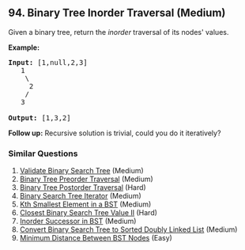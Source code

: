 ## 94. Binary Tree Inorder Traversal (Medium)

<p>Given a binary tree, return the <em>inorder</em> traversal of its nodes&#39; values.</p>

<p><strong>Example:</strong></p>

<pre>
<strong>Input:</strong> [1,null,2,3]
   1
    \
     2
    /
   3

<strong>Output:</strong> [1,3,2]</pre>

<p><strong>Follow up:</strong> Recursive solution is trivial, could you do it iteratively?</p>


### Similar Questions
  1. [Validate Binary Search Tree](https://github.com/openset/leetcode/tree/master/solution/validate-binary-search-tree) (Medium)
  1. [Binary Tree Preorder Traversal](https://github.com/openset/leetcode/tree/master/solution/binary-tree-preorder-traversal) (Medium)
  1. [Binary Tree Postorder Traversal](https://github.com/openset/leetcode/tree/master/solution/binary-tree-postorder-traversal) (Hard)
  1. [Binary Search Tree Iterator](https://github.com/openset/leetcode/tree/master/solution/binary-search-tree-iterator) (Medium)
  1. [Kth Smallest Element in a BST](https://github.com/openset/leetcode/tree/master/solution/kth-smallest-element-in-a-bst) (Medium)
  1. [Closest Binary Search Tree Value II](https://github.com/openset/leetcode/tree/master/solution/closest-binary-search-tree-value-ii) (Hard)
  1. [Inorder Successor in BST](https://github.com/openset/leetcode/tree/master/solution/inorder-successor-in-bst) (Medium)
  1. [Convert Binary Search Tree to Sorted Doubly Linked List](https://github.com/openset/leetcode/tree/master/solution/convert-binary-search-tree-to-sorted-doubly-linked-list) (Medium)
  1. [Minimum Distance Between BST Nodes](https://github.com/openset/leetcode/tree/master/solution/minimum-distance-between-bst-nodes) (Easy)
